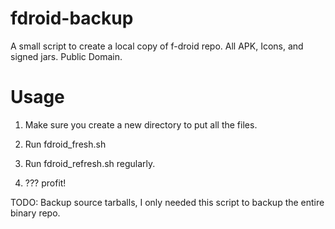 # fdroid-backup
A small script to create a local copy of f-droid repo. All APK, Icons, and signed jars. Public Domain.

# Usage
1) Make sure you create a new directory to put all the files. 

2) Run fdroid_fresh.sh 

3) Run fdroid_refresh.sh regularly.

4) ??? profit!

TODO: Backup source tarballs, I only needed this script to backup the entire binary repo. 